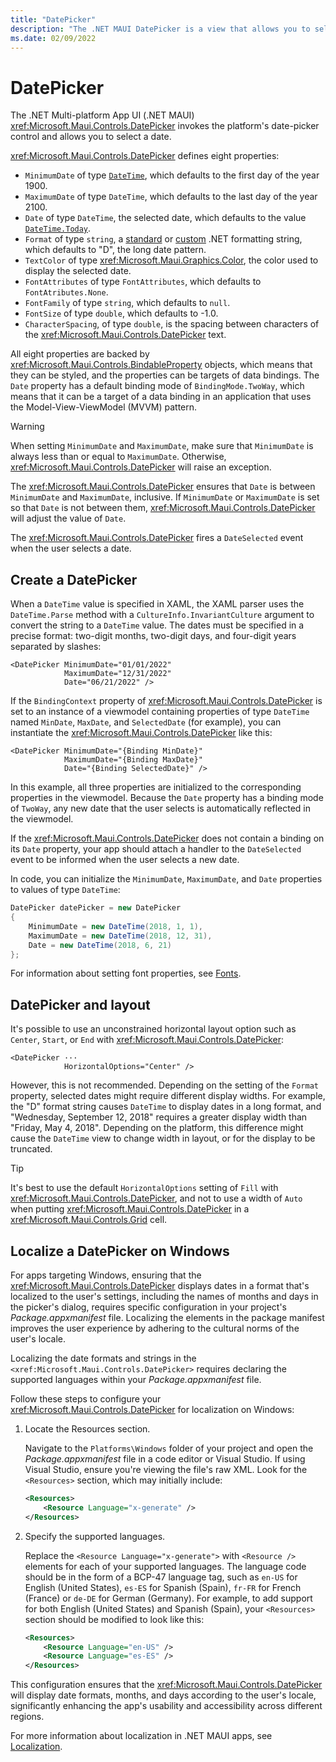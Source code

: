 ```yaml
---
title: "DatePicker"
description: "The .NET MAUI DatePicker is a view that allows you to select a date."
ms.date: 02/09/2022
---
```


# DatePicker

The .NET Multi-platform App UI (.NET MAUI) <xref:Microsoft.Maui.Controls.DatePicker> invokes the platform's date-picker control and allows you to select a date.

<xref:Microsoft.Maui.Controls.DatePicker> defines eight properties:

- `MinimumDate` of type [`DateTime`](xref:System.DateTime), which defaults to the first day of the year 1900.
- `MaximumDate` of type `DateTime`, which defaults to the last day of the year 2100.
- `Date` of type `DateTime`, the selected date, which defaults to the value [`DateTime.Today`](xref:System.DateTime.Today).
- `Format` of type `string`, a [standard](/dotnet/standard/base-types/standard-date-and-time-format-strings/) or [custom](/dotnet/standard/base-types/custom-date-and-time-format-strings/) .NET formatting string, which defaults to "D", the long date pattern.
- `TextColor` of type <xref:Microsoft.Maui.Graphics.Color>, the color used to display the selected date.
- `FontAttributes` of type `FontAttributes`, which defaults to `FontAtributes.None`.
- `FontFamily` of type `string`, which defaults to `null`.
- `FontSize` of type `double`, which defaults to -1.0.
- `CharacterSpacing`, of type `double`, is the spacing between characters of the <xref:Microsoft.Maui.Controls.DatePicker> text.

All eight properties are backed by <xref:Microsoft.Maui.Controls.BindableProperty> objects, which means that they can be styled, and the properties can be targets of data bindings. The `Date` property has a default binding mode of `BindingMode.TwoWay`, which means that it can be a target of a data binding in an application that uses the Model-View-ViewModel (MVVM) pattern.

> [!WARNING]
> When setting `MinimumDate` and `MaximumDate`, make sure that `MinimumDate` is always less than or equal to `MaximumDate`. Otherwise, <xref:Microsoft.Maui.Controls.DatePicker> will raise an exception.

The <xref:Microsoft.Maui.Controls.DatePicker> ensures that `Date` is between `MinimumDate` and `MaximumDate`, inclusive. If `MinimumDate` or `MaximumDate` is set so that `Date` is not between them, <xref:Microsoft.Maui.Controls.DatePicker> will adjust the value of `Date`.

The <xref:Microsoft.Maui.Controls.DatePicker> fires a `DateSelected` event when the user selects a date.

## Create a DatePicker

When a `DateTime` value is specified in XAML, the XAML parser uses the `DateTime.Parse` method with a `CultureInfo.InvariantCulture` argument to convert the string to a `DateTime` value. The dates must be specified in a precise format: two-digit months, two-digit days, and four-digit years separated by slashes:

```xaml
<DatePicker MinimumDate="01/01/2022"
            MaximumDate="12/31/2022"
            Date="06/21/2022" />
```

If the `BindingContext` property of <xref:Microsoft.Maui.Controls.DatePicker> is set to an instance of a viewmodel containing properties of type `DateTime` named `MinDate`, `MaxDate`, and `SelectedDate` (for example), you can instantiate the <xref:Microsoft.Maui.Controls.DatePicker> like this:

```xaml
<DatePicker MinimumDate="{Binding MinDate}"
            MaximumDate="{Binding MaxDate}"
            Date="{Binding SelectedDate}" />
```

In this example, all three properties are initialized to the corresponding properties in the viewmodel. Because the `Date` property has a binding mode of `TwoWay`, any new date that the user selects is automatically reflected in the viewmodel.

If the <xref:Microsoft.Maui.Controls.DatePicker> does not contain a binding on its `Date` property, your app should attach a handler to the `DateSelected` event to be informed when the user selects a new date.

In code, you can initialize the `MinimumDate`, `MaximumDate`, and `Date` properties to values of type `DateTime`:

```csharp
DatePicker datePicker = new DatePicker
{
    MinimumDate = new DateTime(2018, 1, 1),
    MaximumDate = new DateTime(2018, 12, 31),
    Date = new DateTime(2018, 6, 21)
};
```

For information about setting font properties, see [Fonts](~/user-interface/fonts.md).

## DatePicker and layout

It's possible to use an unconstrained horizontal layout option such as `Center`, `Start`, or `End` with <xref:Microsoft.Maui.Controls.DatePicker>:

```xaml
<DatePicker ···
            HorizontalOptions="Center" />
```

However, this is not recommended. Depending on the setting of the `Format` property, selected dates might require different display widths. For example, the "D" format string causes `DateTime` to display dates in a long format, and "Wednesday, September 12, 2018" requires a greater display width than "Friday, May 4, 2018". Depending on the platform, this difference might cause the `DateTime` view to change width in layout, or for the display to be truncated.

> [!TIP]
> It's best to use the default `HorizontalOptions` setting of `Fill` with <xref:Microsoft.Maui.Controls.DatePicker>, and not to use a width of `Auto` when putting <xref:Microsoft.Maui.Controls.DatePicker> in a <xref:Microsoft.Maui.Controls.Grid> cell.

<!--
> [!TIP]
> On Android, the <xref:Microsoft.Maui.Controls.DatePicker> dialog can be customized by overriding the `CreateDatePickerDialog` method in a custom renderer. This allows, for example, additional buttons to be added to the dialog. -->

## Localize a DatePicker on Windows

For apps targeting Windows, ensuring that the <xref:Microsoft.Maui.Controls.DatePicker> displays dates in a format that's localized to the user's settings, including the names of months and days in the picker's dialog, requires specific configuration in your project's *Package.appxmanifest* file. Localizing the elements in the package manifest improves the user experience by adhering to the cultural norms of the user's locale.

Localizing the date formats and strings in the `<xref:Microsoft.Maui.Controls.DatePicker>` requires declaring the supported languages within your *Package.appxmanifest* file.

Follow these steps to configure your <xref:Microsoft.Maui.Controls.DatePicker> for localization on Windows:

1. Locate the Resources section.

   Navigate to the `Platforms\Windows` folder of your project and open the *Package.appxmanifest* file in a code editor or Visual Studio. If using Visual Studio, ensure you're viewing the file's raw XML. Look for the `<Resources>` section, which may initially include:

   ```xml
   <Resources>
       <Resource Language="x-generate" />
   </Resources>
   ```

1. Specify the supported languages.

   Replace the `<Resource Language="x-generate">` with `<Resource />` elements for each of your supported languages. The language code should be in the form of a BCP-47 language tag, such as `en-US` for English (United States), `es-ES` for Spanish (Spain), `fr-FR` for French (France) or `de-DE` for German (Germany).  For example, to add support for both English (United States) and Spanish (Spain), your `<Resources>` section should be modified to look like this:

   ```xml
   <Resources>
       <Resource Language="en-US" />
       <Resource Language="es-ES" />
   </Resources>
   ```

This configuration ensures that the <xref:Microsoft.Maui.Controls.DatePicker> will display date formats, months, and days according to the user's locale, significantly enhancing the app's usability and accessibility across different regions.

For more information about localization in .NET MAUI apps, see [Localization](~/fundamentals/localization.md).
